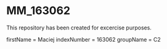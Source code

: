 # MM_163062
This repository has been created for excercise purposes.

firstName = Maciej
indexNumber = 163062
groupName = C2
